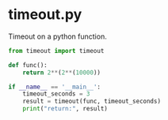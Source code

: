 # timeout.py
Timeout on a python function.

```python
from timeout import timeout

def func():
    return 2**(2**(10000))

if __name__ == '__main__':
    timeout_seconds = 3
    result = timeout(func, timeout_seconds)
    print("return:", result)
```
